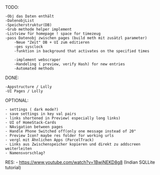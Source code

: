
TODO:

    -Obj das Daten enthält
    -DatenobjList
    -Speicherstruktur(DB)
    -Grub methode helper implement
    -Listview für homepage ! space for timezeug
    -pass Datenobj zwischen pages (build meth mit zusätzl parameter)
        -Neue "Zeit" DB + UI zum editieren
        -ges sysclock
        -funktion in background that activates on the specified times

        -implement webscraper
        -Handeling ( preview, verify Hash) for new entries
        -Automated methods

DONE:

    -Appstructure / Lolly
    -UI Pages / Lolly

OPTIONAL:

    - settings ( dark mode?)
    - save settings in key val pairs
    - links shortened in Preview( especially long links)
    - UI of HomeStack-Cards
    - NAvigation between pages
    - Handle Phone Switched off(only one message instead of 20"
    - Preview Icon? maybe res folder for working urls
    - vergl mit Ähnlichen Apps (ParcelTrack)
    - Links aus Zwischenspeicher kopieren und direkt zu addscreen weiterleiten
    - Namensvorschlag?

RES:
    - https://www.youtube.com/watch?v=1BwjNEKD8g8 (Indian SQLLite tutorial)
